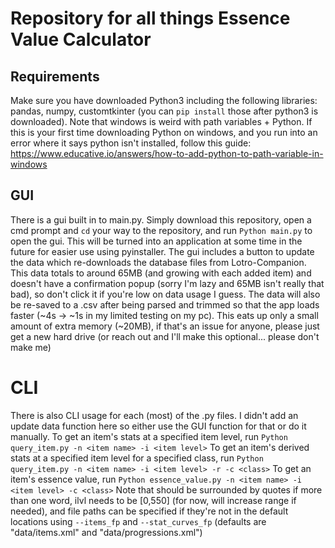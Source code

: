 # Repository for all things Essence Value Calculator

## Requirements
Make sure you have downloaded Python3 including the following libraries: pandas, numpy, customtkinter (you can `pip install` those after python3 is downloaded).
Note that windows is weird with path variables + Python. If this is your first time downloading Python on windows, and you run into an error where it says python isn't installed, follow this guide: https://www.educative.io/answers/how-to-add-python-to-path-variable-in-windows

## GUI
There is a gui built in to main.py. Simply download this repository, open a cmd prompt and `cd` your way to the repository, and run `Python main.py` to open the gui. This will be turned into an application at some time in the future for easier use using pyinstaller.
The gui includes a button to update the data which re-downloads the database files from Lotro-Companion. This data totals to around 65MB (and growing with each added item) and doesn't have a confirmation popup (sorry I'm lazy and 65MB isn't really that bad), so don't click it if you're low on data usage I guess.
The data will also be re-saved to a .csv after being parsed and trimmed so that the app loads faster (~4s -> ~1s in my limited testing on my pc). This eats up only a small amount of extra memory (~20MB), if that's an issue for anyone, please just get a new hard drive (or reach out and I'll make this optional... please don't make me)

# CLI
There is also CLI usage for each (most) of the .py files. I didn't add an update data function here so either use the GUI function for that or do it manually.
To get an item's stats at a specified item level, run `Python query_item.py -n <item name> -i <item level>`
To get an item's derived stats at a specified item level for a specified class, run `Python query_item.py -n <item name> -i <item level> -r -c <class>`
To get an item's essence value, run `Python essence_value.py -n <item name> -i <item level> -c <class>`
Note that <item name> should be surrounded by quotes if more than one word, ilvl needs to be [0,550] (for now, will increase range if needed), and file paths can be specified if they're not in the default locations using `--items_fp` and `--stat_curves_fp` (defaults are "data/items.xml" and "data/progressions.xml")
